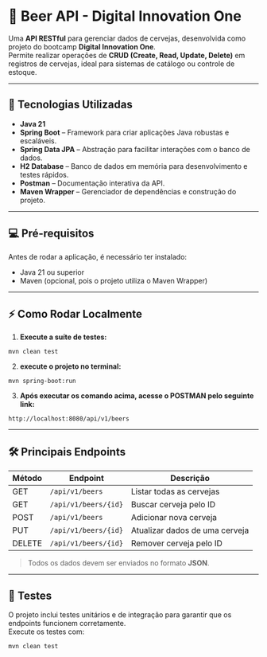 # 🍺 Beer API - Digital Innovation One

Uma **API RESTful** para gerenciar dados de cervejas, desenvolvida como projeto do bootcamp **Digital Innovation One**.  
Permite realizar operações de **CRUD (Create, Read, Update, Delete)** em registros de cervejas, ideal para sistemas de catálogo ou controle de estoque.

---

## 🚀 Tecnologias Utilizadas

- **Java 21**
- **Spring Boot** – Framework para criar aplicações Java robustas e escaláveis.
- **Spring Data JPA** – Abstração para facilitar interações com o banco de dados.
- **H2 Database** – Banco de dados em memória para desenvolvimento e testes rápidos.
- **Postman** – Documentação interativa da API.
- **Maven Wrapper** – Gerenciador de dependências e construção do projeto.

---

## 💻 Pré-requisitos

Antes de rodar a aplicação, é necessário ter instalado:

- Java 21 ou superior
- Maven (opcional, pois o projeto utiliza o Maven Wrapper)

---

## ⚡ Como Rodar Localmente

1. **Execute a suíte de testes:**

```shell script
mvn clean test
```

2. **execute o projeto no terminal:**

```shell script
mvn spring-boot:run
```

3. **Após executar os comando acima, acesse o POSTMAN pelo seguinte link:**

```
http://localhost:8080/api/v1/beers
```

---

## 🛠️ Principais Endpoints

| Método | Endpoint             | Descrição                      |
| ------ | -------------------- | ------------------------------ |
| GET    | `/api/v1/beers`      | Listar todas as cervejas       |
| GET    | `/api/v1/beers/{id}` | Buscar cerveja pelo ID         |
| POST   | `/api/v1/beers`      | Adicionar nova cerveja         |
| PUT    | `/api/v1/beers/{id}` | Atualizar dados de uma cerveja |
| DELETE | `/api/v1/beers/{id}` | Remover cerveja pelo ID        |

> Todos os dados devem ser enviados no formato **JSON**.

---

## 🧪 Testes

O projeto inclui testes unitários e de integração para garantir que os endpoints funcionem corretamente.  
Execute os testes com:

```shell script
mvn clean test
```
